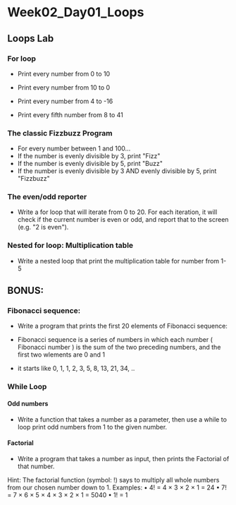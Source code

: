 # Week02_Day01_Loops

## Loops Lab

### For loop

- Print every number from 0 to 10

- Print every number from 10 to 0

- Print every number from 4 to -16

- Print every fifth number from 8 to 41


### The classic Fizzbuzz Program

- For every number between 1 and 100...
- If the number is evenly divisible by 3, print "Fizz"
- If the number is evenly divisible by 5, print "Buzz"
- If the number is evenly divisible by 3 AND evenly divisible by 5, print "Fizzbuzz"

### The even/odd reporter

- Write a for loop that will iterate from 0 to 20. For each iteration, it will check if the current number is even or odd, and report that to the screen (e.g. "2 is even").




### Nested for loop: Multiplication table
-	Write a nested loop that print the multiplication table for number from 1-5


## BONUS:

### Fibonacci sequence:
- Write a program that prints the first 20 elements of Fibonacci sequence:

-	Fibonacci sequence is a series of numbers in which each number ( Fibonacci number ) is the sum of the two preceding numbers, and the first two wlements are 0 and 1

-	it starts like 0, 1, 1, 2, 3, 5, 8, 13, 21, 34, ..


### While Loop

#### Odd numbers
-	Write a function that takes a number as a parameter, then use a while to loop print odd numbers from 1 to the given number.

#### Factorial
- Write a program that takes a number as input, then prints the Factorial of that number.


Hint: The factorial function (symbol: !) says to multiply all whole numbers from our chosen number down to 1.
Examples:
•	4! = 4 × 3 × 2 × 1 = 24
•	7! = 7 × 6 × 5 × 4 × 3 × 2 × 1 = 5040
•	1! = 1


